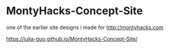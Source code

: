 # MontyHacks-Concept-Site
one of the earlier site designs i made for http://montyhacks.com

https://julia-guo.github.io/MontyHacks-Concept-Site/
